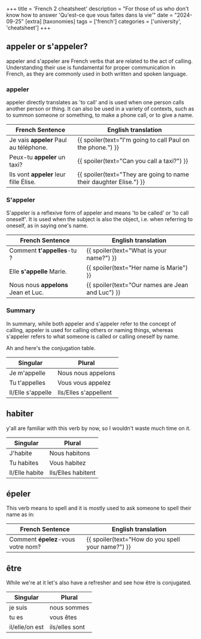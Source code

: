 +++
title = 'French 2 cheatsheet'
description = "For those of us who don't know how to answer 'Qu'est-ce que vous faites dans la vie'"
date = "2024-09-25"
[extra]
[taxonomies]
tags = ['french']
categories = ['university', 'cheatsheet']
+++

## appeler or s'appeler?
appeler and s'appeler are French verbs that are related to the act of calling. Understanding their use is fundamental for proper communication in French, as they are commonly used in both written and spoken language.

### appeler
appeler directly translates as 'to call' and is used when one person calls another person or thing. It can also be used in a variety of contexts, such as to summon someone or something, to make a phone call, or to give a name.

| French Sentence | English translation |
| -------------- | --------------- |
|  Je vais **appeler** Paul au téléphone.  | {{ spoiler(text="I'm going to call Paul on the phone.") }} |
|  Peux-tu **appeler** un taxi?  | {{ spoiler(text="Can you call a taxi?") }} |
| Ils vont **appeler** leur fille Élise. | {{ spoiler(text="They are going to name their daughter Elise.") }} |

### S'appeler
S'appeler is a reflexive form of appeler and means 'to be called' or 'to call oneself'. It is used when the subject is also the object, i.e. when referring to oneself, as in saying one's name.

| French Sentence | English translation |
| -------------- | --------------- |
| Comment **t'appelles**-tu ? | {{ spoiler(text="What is your name?") }} |
| Elle **s'appelle** Marie. | {{ spoiler(text="Her name is Marie") }} |
|Nous nous **appelons** Jean et Luc. | {{ spoiler(text="Our names are Jean and Luc") }} |

### Summary
In summary, while both appeler and s'appeler refer to the concept of calling, appeler is used for calling others or naming things, whereas s'appeler refers to what someone is called or calling oneself by name.

Ah and here's the conjugation table.

| Singular               | Plural                |
|-----------------------|----------------------|
| Je m'appelle          | Nous nous appelons    |
| Tu t'appelles         | Vous vous appelez     |
| Il/Elle s'appelle     | Ils/Elles s'appellent |



## habiter
y'all are familiar with this verb by now, so I wouldn't waste much time on it.

| Singular               | Plural                |
|-----------------------|----------------------|
| J'habite              | Nous habitons        |
| Tu habites            | Vous habitez         |
| Il/Elle habite        | Ils/Elles habitent   |

## épeler
This verb means to spell and it is mostly used to ask someone to spell their name as in:

| French Sentence | English translation |
| -------------- | --------------- |
| Comment **épelez**-vous votre nom? | {{ spoiler(text="How do you spell your name?") }} |

## être
While we're at it let's also have a refresher and see how être is conjugated.

| Singular          | Plural            |
|-------------------|-------------------|
| je suis           | nous sommes       |
| tu es             | vous êtes         |
| il/elle/on est    | ils/elles sont    |

